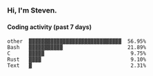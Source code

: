 ### Hi, I'm Steven.

#### Coding activity (past 7 days)
```
other  ▓▓▓▓▓▓▓▓▓▓▓▓▓▓▓▓▓▓▓▓▓▓▓▓▓▓▓▓▓▓  56.95%
Bash   ▓▓▓▓▓▓▓▓▓▓▓                     21.89%
C      ▓▓▓▓▓                            9.75%
Rust   ▓▓▓▓                             9.10%
Text   ▓                                2.31%
```
